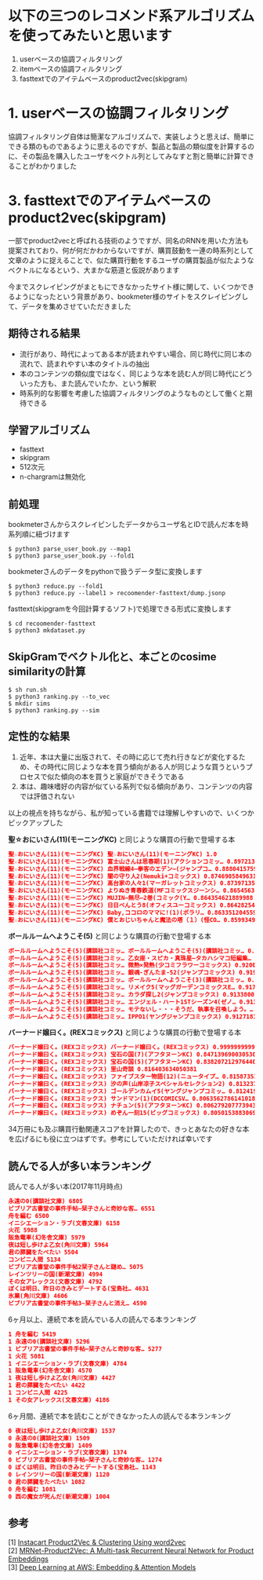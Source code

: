 # 以下の三つのレコメンド系アルゴリズムを使ってみたいと思います
1. userベースの協調フィルタリング
2. itemベースの協調フィルタリング
3. fasttextでのアイテムベースのproduct2vec(skipgram)

# 1. userベースの協調フィルタリング
協調フィルタリング自体は簡潔なアルゴリズムで、実装しようと思えば、簡単にできる類のものであるように思えるのですが、製品と製品の類似度を計算するのに、その製品を購入したユーザをベクトル列としてみなすと割と簡単に計算できることがわかりました  


# 3. fasttextでのアイテムベースのproduct2vec(skipgram)

一部でproduct2vecと呼ばれる技術のようですが、同名のRNNを用いた方法も提案されており、何が何だかわからないですが、購買鼓動を一連の時系列として文章のように捉えることで、似た購買行動をするユーザの購買製品が似たようなベクトルになるという、大まかな筋道と仮説があります  

今までスクレイピングがまともにできなかったサイト様に関して、いくつかできるようになったという背景があり、bookmeter様のサイトをスクレイピングして、データを集めさせていただきました  

## 期待される結果
- 流行があり、時代によってある本が読まれやすい場合、同じ時代に同じ本の流れで、読まれやすい本のタイトルの抽出
- 本のコンテンツの類似度ではなく、同じような本を読む人が同じ時代にどういった方も、また読んでいたか、という解釈
- 時系列的な影響を考慮した協調フィルタリングのようなものとして働くと期待できる

## 学習アルゴリズム
- fasttext
- skipgram
- 512次元
- n-chargramは無効化

## 前処理
bookmeterさんからスクレイピンしたデータからユーザ名とIDで読んだ本を時系列順に紐づけます
```console
$ python3 parse_user_book.py --map1
$ python3 parse_user_book.py --fold1
```
bookmeterさんのデータをpythonで扱うデータ型に変換します
```console
$ python3 reduce.py --fold1
$ python3 reduce.py --label1 > recoomender-fasttext/dump.jsonp
```
fasttext(skipgramを今回計算するソフト)で処理できる形式に変換します
```console
$ cd recoomender-fasttext
$ python3 mkdataset.py
```
## SkipGramでベクトル化と、本ごとのcosime similarityの計算
```console
$ sh run.sh
$ python3 ranking.py --to_vec
$ mkdir sims
$ python3 ranking.py --sim
```


## 定性的な結果
1. 近年、本は大量に出版されて、その時に応じて売れ行きなどが変化するため、その時代に同じような本を買う傾向がある人が同じような買うというプロセスで似た傾向の本を買うと家庭ができそうである  
2. 本は、趣味嗜好の内容が似ている系列で似る傾向があり、コンテンツの内容では評価されない  

以上の視点を持ちながら、私が知っている書籍では理解しやすいので、いくつかピックアップした  

**聖☆おにいさん(11)(モーニングKC)** と同じような購買の行動で登場する本
```json
聖☆おにいさん(11)(モーニングKC) 聖☆おにいさん(11)(モーニングKC) 1.0 
聖☆おにいさん(11)(モーニングKC) 富士山さんは思春期(1)(アクションコミッ… 0.8972133709829763
聖☆おにいさん(11)(モーニングKC) 血界戦線4―拳客のエデン―(ジャンプコ… 0.8880415759167462
聖☆おにいさん(11)(モーニングKC) 闇の守り人2(Nemuki+コミックス) 0.874690584963135
聖☆おにいさん(11)(モーニングKC) 高台家の人々1(マーガレットコミックス) 0.8739713568492584
聖☆おにいさん(11)(モーニングKC) よりぬき青春鉄道(MFコミックスジーンシ… 0.8654563200372407
聖☆おにいさん(11)(モーニングKC) MUJIN―無尽―2巻(コミック(Y… 0.864354621889988
聖☆おにいさん(11)(モーニングKC) 日日べんとう8(オフィスユーコミックス) 0.8642825499104115
聖☆おにいさん(11)(モーニングKC) Baby,ココロのママに!(1)(ポラリ… 0.8633512045595658
聖☆おにいさん(11)(モーニングKC) 僕とおじいちゃんと魔法の塔（１）(怪CO… 0.8599349055581674
```

**ボールルームへようこそ(5)** と同じような購買の行動で登場する本
```json
ボールルームへようこそ(5)(講談社コミッ… ボールルームへようこそ(5)(講談社コミッ… 0.9999999999999999
ボールルームへようこそ(5)(講談社コミッ… 乙女座・スピカ・真珠星―タカハシマコ短編集… 0.9209695753657776
ボールルームへようこそ(5)(講談社コミッ… 微熱×発熱(少コミフラワーコミックス) 0.9200136951145198
ボールルームへようこそ(5)(講談社コミッ… 銀魂-ぎんたま-52(ジャンプコミックス) 0.9192139559710213
ボールルームへようこそ(5)(講談社コミッ… ボールルームへようこそ(3)(講談社コミッ… 0.9185994617714857
ボールルームへようこそ(5)(講談社コミッ… リメイク5(マッグガーデンコミックスE… 0.9178462840921753
ボールルームへようこそ(5)(講談社コミッ… カラダ探し2(ジャンプコミックス) 0.9133800737256051
ボールルームへようこそ(5)(講談社コミッ… エンジェル・ハート1STシーズン4(ゼノ… 0.9131301530550904
ボールルームへようこそ(5)(講談社コミッ… モテないし・・・そうだ、執事を召喚しよう。… 0.912900126682059
ボールルームへようこそ(5)(講談社コミッ… IPPO1(ヤングジャンプコミックス) 0.9127181876031607
```

**バーナード嬢曰く。(REXコミックス)** と同じような購買の行動で登場する本
```json
バーナード嬢曰く。(REXコミックス) バーナード嬢曰く。(REXコミックス) 0.9999999999999999
バーナード嬢曰く。(REXコミックス) 宝石の国(7)(アフタヌーンKC) 0.8471396900305308
バーナード嬢曰く。(REXコミックス) 宝石の国(5)(アフタヌーンKC) 0.8382072129764407
バーナード嬢曰く。(REXコミックス) 里山奇談 0.816403634050381
バーナード嬢曰く。(REXコミックス) ファイブスター物語(12)(ニュータイプ… 0.8158735339937038
バーナード嬢曰く。(REXコミックス) 汐の声(山岸凉子スペシャルセレクション2) 0.813237955152229
バーナード嬢曰く。(REXコミックス) ゴールデンカムイ5(ヤングジャンプコミッ… 0.8124194507560973
バーナード嬢曰く。(REXコミックス) サンドマン(1)(DCCOMICSV… 0.8063562786141018
バーナード嬢曰く。(REXコミックス) ナチュン(5)(アフタヌーンKC) 0.8062792077739434
バーナード嬢曰く。(REXコミックス) めぞん一刻15(ビッグコミックス) 0.8050153883069142
```

34万冊にも及ぶ購買行動関連スコアを計算したので、きっとあなたの好きな本を広げるにも役に立つはずです。参考にしていただければ幸いです  

## 読んでる人が多い本ランキング
読んでる人が多い本(2017年11月時点)
```json
永遠の0(講談社文庫) 6805
ビブリア古書堂の事件手帖―栞子さんと奇妙な客… 6551
舟を編む 6500
イニシエーション・ラブ(文春文庫) 6158
火花 5988
阪急電車(幻冬舎文庫) 5979
夜は短し歩けよ乙女(角川文庫) 5964
君の膵臓をたべたい 5504
コンビニ人間 5134
ビブリア古書堂の事件手帖2栞子さんと謎め… 5075
レインツリーの国(新潮文庫) 4994
その女アレックス(文春文庫) 4792
ぼくは明日、昨日のきみとデートする(宝島社… 4631
氷菓(角川文庫) 4606
ビブリア古書堂の事件手帖3~栞子さんと消え… 4590
```
6ヶ月以上、連続で本を読んでいる人の読んでる本ランキング
```json
1 舟を編む 5419 
1 永遠の0(講談社文庫) 5296
1 ビブリア古書堂の事件手帖―栞子さんと奇妙な客… 5277
1 火花 5081 
1 イニシエーション・ラブ(文春文庫) 4784
1 阪急電車(幻冬舎文庫) 4570
1 夜は短し歩けよ乙女(角川文庫) 4427
1 君の膵臓をたべたい 4422
1 コンビニ人間 4225
1 その女アレックス(文春文庫) 4186
```
6ヶ月間、連続で本を読むことができなかった人の読んでる本ランキング
```json
0 夜は短し歩けよ乙女(角川文庫) 1537
0 永遠の0(講談社文庫) 1509
0 阪急電車(幻冬舎文庫) 1409
0 イニシエーション・ラブ(文春文庫) 1374
0 ビブリア古書堂の事件手帖―栞子さんと奇妙な客… 1274
0 ぼくは明日、昨日のきみとデートする(宝島社… 1143
0 レインツリーの国(新潮文庫) 1120
0 君の膵臓をたべたい 1082
0 舟を編む 1081
0 西の魔女が死んだ(新潮文庫) 1004
```

## 参考
[1] [Instacart Product2Vec & Clustering Using word2vec](https://www.kaggle.com/goodvc/instacart-product2vec-clustering-using-word2vec)  
[2] [MRNet-Product2Vec: A Multi-task Recurrent Neural Network for Product Embeddings](https://arxiv.org/pdf/1709.07534.pdf)  
[3] [Deep Learning at AWS: Embedding & Attention Models](https://www.slideshare.net/AmazonWebServices/deep-learning-at-aws-embedding-attention-models)
